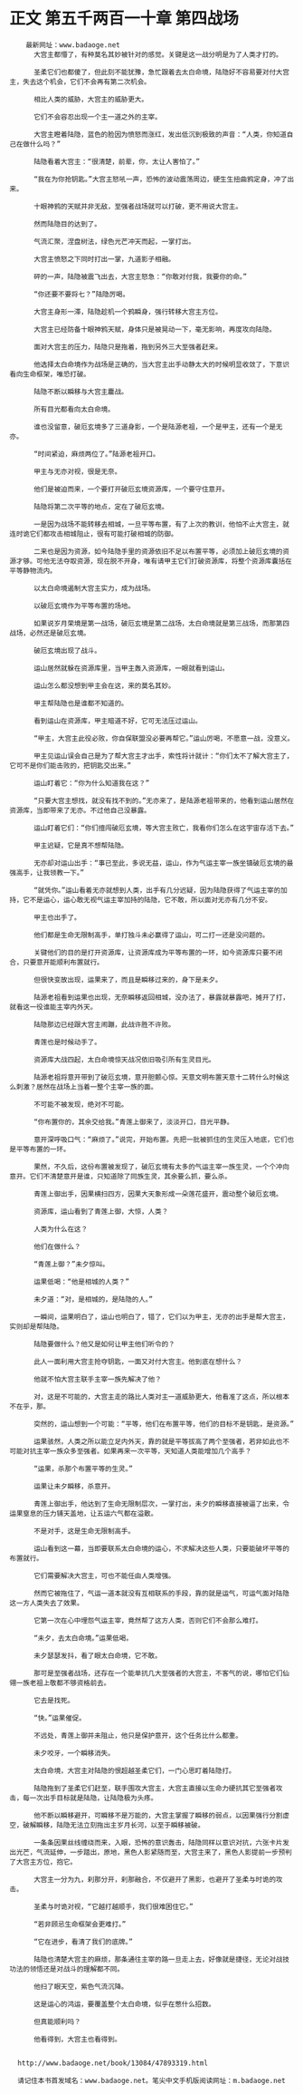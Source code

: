 # 正文 第五千两百一十章 第四战场
        最新网址：www.badaoge.net
          大宫主都懵了，有种莫名其妙被针对的感觉。关键是这一战分明是为了人类才打的。
      
          圣柔它们也都傻了，但此刻不能犹豫，急忙跟着去太白命境，陆隐好不容易要对付大宫主，失去这个机会，它们不会再有第二次机会。
      
          相比人类的威胁，大宫主的威胁更大。
      
          它们不会容忍出现一个主一道之外的主宰。
      
          大宫主瞪着陆隐，蓝色的脸因为愤怒而涨红，发出低沉到极致的声音：“人类，你知道自己在做什么吗？”
      
          陆隐看着大宫主：“很清楚，前辈，你，太让人害怕了。”
      
          “我在为你抢钥匙。”大宫主怒吼一声，恐怖的波动震荡周边，硬生生扭曲鸦定身，冲了出来。
      
          十眼神鸦的天赋并非无敌，至强者战场就可以打破，更不用说大宫主。
      
          然而陆隐目的达到了。
      
          气流汇聚，涅盘树法，绿色光芒冲天而起，一掌打出。
      
          大宫主愤怒之下同时打出一掌，九道影子相融。
      
          砰的一声，陆隐被震飞出去，大宫主怒急：“你敢对付我，我要你的命。”
      
          “你还要不要将七？”陆隐厉喝。
      
          大宫主身形一滞，陆隐趁机一个鸦瞬身，强行转移大宫主方位。
      
          大宫主已经防备十眼神鸦天赋，身体只是被晃动一下，毫无影响，再度攻向陆隐。
      
          面对大宫主的压力，陆隐只是拖着，拖到另外三大至强者赶来。
      
          他选择太白命境作为战场是正确的，当大宫主出手动静太大的时候明显收敛了，下意识看向生命框架，唯恐打破。
      
          陆隐不断以瞬移与大宫主鏖战。
      
          所有目光都看向太白命境。
      
          谁也没留意，破厄玄境多了三道身影，一个是陆源老祖，一个是甲主，还有一个是无亦。
      
          “时间紧迫，麻烦两位了。”陆源老祖开口。
      
          甲主与无亦对视，很是无奈。
      
          他们是被迫而来，一个要打开破厄玄境资源库，一个要守住意开。
      
          陆隐将第二次平等的地点，定在了破厄玄境。
      
          一是因为战场不能转移去相城，一旦平等布置，有了上次的教训，他怕不止大宫主，就连时诡它们都攻击相城阻止，很有可能打破相城的防御。
      
          二来也是因为资源，如今陆隐手里的资源依旧不足以布置平等，必须加上破厄玄境的资源才够。可他无法夺取资源，现在脱不开身，唯有请甲主它们打破资源库，将整个资源库囊括在平等静物流内。
      
          以太白命境遏制大宫主实力，成为战场。
      
          以破厄玄境作为平等布置的场地。
      
          如果说岁月荣境是第一战场，破厄玄境是第二战场，太白命境就是第三战场，而那第四战场，必然还是破厄玄境。
      
          破厄玄境出现了战斗。
      
          运山居然就躲在资源库里，当甲主轰入资源库，一眼就看到运山。
      
          运山怎么都没想到甲主会在这，来的莫名其妙。
      
          甲主帮陆隐也是谁都不知道的。
      
          看到运山在资源库，甲主暗道不好，它可无法压过运山。
      
          “甲主，大宫主此役必败，你自保联盟没必要再帮它。”运山厉喝，不愿意一战，没意义。
      
          甲主见运山误会自己是为了帮大宫主才出手，索性将计就计：“你们太不了解大宫主了，它可不是你们能击败的，把钥匙交出来。”
      
          运山盯着它：“你为什么知道我在这？”
      
          “只要大宫主想找，就没有找不到的。”无亦来了，是陆源老祖带来的，他看到运山居然在资源库，当即带来了无亦。不过他自己没暴露。
      
          运山盯着它们：“你们擅闯破厄玄境，等大宫主败亡，我看你们怎么在这宇宙存活下去。”
      
          甲主迟疑，它是真不想帮陆隐。
      
          无亦却对运山出手：“事已至此，多说无益，运山，作为气运主宰一族坐镇破厄玄境的最强高手，让我领教一下。”
      
          “就凭你。”运山看着无亦就想到人类，出手有几分迟疑，因为陆隐获得了气运主宰的加持，它不是运心，运心敢无视气运主宰加持的陆隐，它不敢，所以面对无亦有几分不安。
      
          甲主也出手了。
      
          他们都是生命无限制高手，单打独斗未必赢得了运山，可二打一还是没问题的。
      
          关键他们的目的是打开资源库，让资源库成为平等布置的一环，如今资源库只要不闭合，只要意开能顺利布置就行。
      
          但很快变故出现，运果来了，而且是瞬移过来的，身下是未夕。
      
          陆源老祖看到运果也出现，无奈瞬移返回相城，没办法了，暴露就暴露吧，摊开了打，就看这一役谁能主宰内外天。
      
          陆隐那边已经跟大宫主闹蹦，此战许胜不许败。
      
          青莲也是时候动手了。
      
          资源库大战四起，太白命境惊天战况依旧吸引所有生灵目光。
      
          陆源老祖将意开带到了破厄玄境，意开胆颤心惊。天意文明布置天意十二转什么时候这么刺激？居然在战场上当着一整个主宰一族的面。
      
          不可能不被发现，绝对不可能。
      
          “你布置你的，其余交给我。”青莲上御来了，淡淡开口，目光平静。
      
          意开深呼吸口气：“麻烦了。”说完，开始布置。先把一批被抓住的生灵压入地底，它们也是平等布置的一环。
      
          果然，不久后，这份布置被发现了，破厄玄境有太多的气运主宰一族生灵，一个个冲向意开。它们不清楚意开是谁，只知道除了同族生灵，其余要么抓，要么杀。
      
          青莲上御出手，因果横扫四方，因果大天象形成一朵莲花盛开，震动整个破厄玄境。
      
          资源库，运山看到了青莲上御，大惊，人类？
      
          人类为什么在这？
      
          他们在做什么？
      
          “青莲上御？”未夕惊叫。
      
          运果低喝：“他是相城的人类？”
      
          未夕道：“对，是相城的，是陆隐的人。”
      
          一瞬间，运果明白了，运山也明白了，错了，它们以为甲主，无亦的出手是帮大宫主，实则却是帮陆隐。
      
          陆隐要做什么？他又是如何让甲主他们听令的？
      
          此人一面利用大宫主抢夺钥匙，一面又对付大宫主。他到底在想什么？
      
          他就不怕大宫主联手主宰一族先解决了他？
      
          对，这是不可能的，大宫主走的路比人类对主一道威胁更大，他看准了这点，所以根本不在乎，那。
      
          突然的，运山想到一个可能：“平等，他们在布置平等，他们的目标不是钥匙，是资源。”
      
          运果骇然，人类之所以能立足内外天，靠的就是平等拔高了两个至强者，若非如此也不可能对抗主宰一族众多至强者。如果再来一次平等，天知道人类能增加几个高手？
      
          “运果，杀那个布置平等的生灵。”
      
          运果让未夕瞬移，杀意开。
      
          青莲上御出手，他达到了生命无限制层次，一掌打出，未夕的瞬移直接被逼了出来，令运果窒息的压力铺天盖地，让五运六气都在溢散。
      
          不是对手，这是生命无限制高手。
      
          运山看到这一幕，当即要联系太白命境的运心，不求解决这些人类，只要能破坏平等的布置就行。
      
          它们需要解决大宫主，可也不能任由人类增强。
      
          然而它被拖住了，气运一道本就没有互相联系的手段，靠的就是运气，可运气面对陆隐这一方人类失去了效果。
      
          它第一次在心中埋怨气运主宰，竟然帮了这方人类，否则它们不会那么难打。
      
          “未夕，去太白命境。”运果低喝。
      
          未夕瑟瑟发抖，看了眼太白命境，它不敢。
      
          那可是至强者战场，还存在一个能单抗几大至强者的大宫主，不客气的说，哪怕它们仙翎一族老祖上敬都不够资格前去。
      
          它去是找死。
      
          “快。”运果催促。
      
          不远处，青莲上御并未阻止，他只是保护意开，这个任务比什么都重。
      
          未夕咬牙，一个瞬移消失。
      
          太白命境，大宫主对陆隐的恨超越圣柔它们，一门心思盯着陆隐打。
      
          陆隐拖到了圣柔它们赶至，联手围攻大宫主，大宫主直接以生命力硬抗其它至强者攻击，每一次出手目标就是陆隐，让陆隐极为头疼。
      
          他不断以瞬移避开，可瞬移不是万能的，大宫主掌握了瞬移的弱点，以因果强行分割虚空，破解瞬移，陆隐无法立刻拖出主岁月长河，以至于瞬移被破。
      
          一条条因果丝线缠绕而来，入眼，恐怖的意识轰击，陆隐同样以意识对抗，六张卡片发出光芒，气流延伸，一步踏出，原地，黑色人影紧随而至，大宫主来了，黑色人影提前一步预判了大宫主方位，抱它。
      
          大宫主一分为九，刹那分开，刹那融合，不仅避开了黑影，也避开了圣柔与时诡的攻击。
      
          圣柔与时诡对视，“它越打越顺手，我们很难困住它。”
      
          “若非顾忌生命框架会更难打。”
      
          “它在进步，看清了我们的底牌。”
      
          陆隐也清楚大宫主的麻烦，那条通往主宰的路一旦走上去，好像就是捷径，无论对战技功法的领悟还是对战斗的理解都不同。
      
          他扫了眼天空，紫色气流沉降。
      
          这是运心的鸿运，要覆盖整个太白命境，似乎在憋什么招数。
      
          但真能顺利吗？
      
          他看得到，大宫主也看得到。
      
      
      http://www.badaoge.net/book/13084/47893319.html
      
      请记住本书首发域名：www.badaoge.net。笔尖中文手机版阅读网址：m.badaoge.net